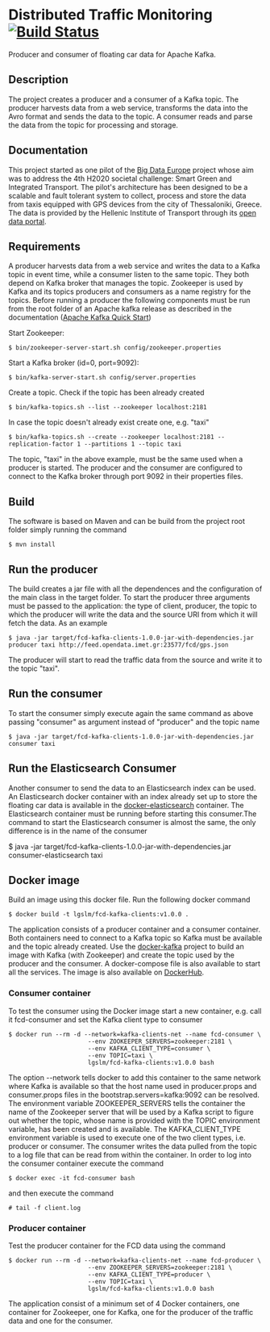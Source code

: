 Distributed Traffic Monitoring [![Build Status](https://travis-ci.org/big-data-europe/pilot-sc4-kafka-producer.svg?branch=master)](https://travis-ci.org/big-data-europe/pilot-sc4-kafka-producer)
==============================
Producer and consumer of floating car data for Apache Kafka. 

## Description
The project creates a producer and a consumer of a Kafka topic. The producer harvests data from a web service, transforms the data into the Avro format and sends the data 
to the topic. A consumer reads and parse the data from the topic for processing and storage.

## Documentation 
This project started as one pilot of the [Big Data Europe](https://www.big-data-europe.eu/) project whose aim was to address the 4th H2020 societal challenge: Smart Green 
and Integrated Transport. The pilot's architecture has been designed to be a scalable and fault tolerant system to collect, process and store the data from taxis equipped 
with GPS devices from the city of Thessaloniki, Greece. The data is provided by the Hellenic Institute of Transport through its [open data portal](http://opendata.imet.gr/dataset/fcd-gps).

## Requirements 
A producer harvests data from a web service and writes the data to a Kafka topic in event time, while a consumer listen to the same topic. They both depend on Kafka broker 
that manages the topic. Zookeeper is used by Kafka and its topics producers and consumers as a name registry for the topics. Before running a producer the following components 
must be run from the root folder of an Apache kafka release as described in the documentation ([Apache Kafka Quick Start](http://kafka.apache.org/documentation.html#quickstart))

Start Zookeeper:    

    $ bin/zookeeper-server-start.sh config/zookeeper.properties

Start a Kafka broker (id=0, port=9092):        

    $ bin/kafka-server-start.sh config/server.properties

Create  a topic. Check if the topic has been already created

    $ bin/kafka-topics.sh --list --zookeeper localhost:2181
    
In case the topic doesn't already exist create one, e.g. "taxi"      

    $ bin/kafka-topics.sh --create --zookeeper localhost:2181 --replication-factor 1 --partitions 1 --topic taxi

The topic, "taxi" in the above example, must be the same used when a producer is started. The producer and the consumer are configured to connect to the Kafka broker
through port 9092 in their properties files. 
 
## Build 
The software is based on Maven and can be build from the project root folder simply running the command

    $ mvn install

## Run the producer 
The build creates a jar file with all the dependences and the configuration of the main class in the target folder. 
To start the producer three arguments must be passed to the application: the type of client, producer, the topic to which
the producer will write the data and the source URI from which it will fetch the data. As an example

    $ java -jar target/fcd-kafka-clients-1.0.0-jar-with-dependencies.jar producer taxi http://feed.opendata.imet.gr:23577/fcd/gps.json

The producer will start to read the traffic data from the source and write it to the topic "taxi". 

## Run the consumer
To start the consumer simply execute again the same command as above passing "consumer" as argument instead of "producer" and the topic name

    $ java -jar target/fcd-kafka-clients-1.0.0-jar-with-dependencies.jar consumer taxi

## Run the Elasticsearch Consumer
Another consumer to send the data to an Elasticsearch index can be used. An Elasticsearch docker container with an index already set up to store
the floating car data is available in the [docker-elasticsearch](https://github.com/luigiselmi/docker-elasticsearch) container. The Elasticsearch container 
must be running before starting this consumer.The command to start the Elasticsearch consumer is almost the same, the only difference is in the name of the 
consumer

   $ java -jar target/fcd-kafka-clients-1.0.0-jar-with-dependencies.jar consumer-elasticsearch taxi 

## Docker image
Build an image using this docker file. Run the following docker command

    $ docker build -t lgslm/fcd-kafka-clients:v1.0.0 .

The application consists of a producer container and a consumer container. Both containers need to connect to a Kafka topic so Kafka must be available and the topic
already created. Use the [docker-kafka](https://github.com/luigiselmi/docker-kafka) project to build an image with Kafka (with Zookeeper) and create the topic used by the 
producer and the consumer. A docker-compose file is also available to start all the services. The image is also available on [DockerHub](https://hub.docker.com/repository/docker/lgslm/kafka).
 
### Consumer container
To test the consumer using the Docker image start a new container, e.g. call it fcd-consumer  and set the Kafka client type to consumer

    $ docker run --rm -d --network=kafka-clients-net --name fcd-consumer \
                          --env ZOOKEEPER_SERVERS=zookeeper:2181 \
                          --env KAFKA_CLIENT_TYPE=consumer \
                          --env TOPIC=taxi \
                          lgslm/fcd-kafka-clients:v1.0.0 bash

The option --network tells docker to add this container to the same network where Kafka is available so that the host name used in producer.props and consumer.props files
in the bootstrap.servers=kafka:9092 can be resolved. The environment variable ZOOKEEPER_SERVERS tells the container the name of the Zookeeper server that
will be used by a Kafka script to figure out whether the topic, whose name is provided with the TOPIC environment variable, has been created and is available. 
The KAFKA_CLIENT_TYPE environment variable is used to execute one of the two client types, i.e. producer or consumer. The consumer writes the data pulled from the topic to a 
log file that can be read from within the container. In order to log into the consumer container execute the command

    $ docker exec -it fcd-consumer bash

and then execute the command

    # tail -f client.log


### Producer container
Test the producer container for the FCD data using the command

    $ docker run --rm -d --network=kafka-clients-net --name fcd-producer \
                          --env ZOOKEEPER_SERVERS=zookeeper:2181 \
                          --env KAFKA_CLIENT_TYPE=producer \
                          --env TOPIC=taxi \
                          lgslm/fcd-kafka-clients:v1.0.0 bash

The application consist of a minimum set of 4 Docker containers, one container for Zookeeper, one for Kafka, one for the producer of the traffic data and one for the consumer.
